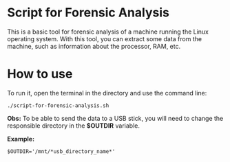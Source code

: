 # Script for Forensic Analysis

This is a basic tool for forensic analysis of a machine running the Linux operating system.
With this tool, you can extract some data from the machine, such as information about the processor, RAM, etc.

# How to use

To run it, open the terminal in the directory and use the command line:  

 ```./script-for-forensic-analysis.sh```

**Obs:** To be able to send the data to a USB stick, you will need to change the responsible directory in the **$OUTDIR** variable. 
 
**Example:**  

```$OUTDIR='/mnt/*usb_directory_name*'```
